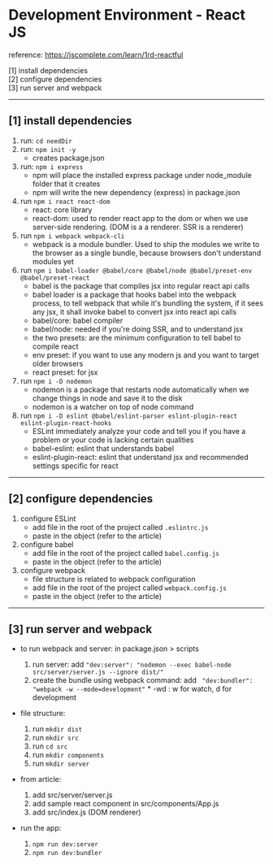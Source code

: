 ﻿# Development Environment - React JS
 
reference: https://jscomplete.com/learn/1rd-reactful

[1] install dependencies <br />
[2] configure dependencies <br />
[3] run server and webpack <br />


-------------------------
[1] install dependencies
-------------------------
1. run: ``` cd needDir ```
2. run: ``` npm init -y ```
    * creates package.json
3. run: ``` npm i express ``` 
    * npm will place the installed express package under node_module folder that it creates
    * npm will write the new dependency (express) in package.json
4. run ``` npm i react react-dom ```
    * react: core library
    * react-dom: used to render react app to the dom or when we use server-side rendering. (DOM is a a renderer. SSR is a renderer)
5. run ``` npm i webpack webpack-cli ```
    * webpack is a module bundler. Used to ship the modules we write to the browser as a single bundle, because browsers don't understand modules yet
6. run ``` npm i babel-loader @babel/core @babel/node @babel/preset-env @babel/preset-react ```
    * babel is the package that compiles jsx into regular react api calls
    * babel loader is a package that hooks babel into the webpack process, to tell webpack that while it's bundling the system, if it sees any jsx, it shall invoke babel to convert jsx into react api calls
    * babel/core: babel compiler
    * babel/node: needed if you're doing SSR, and to understand jsx
    * the two presets: are the minimum configuration to tell babel to compile react
    * env preset: if you want to use any modern js and you want to target older browsers
    * react preset: for jsx  
7. run ``` npm i -D nodemon ```
    * nodemon is a package that restarts node automatically when we change things in node and save it to the disk 
    * nodemon is a watcher on top of node command
8. run ``` npm i -D eslint @babel/eslint-parser eslint-plugin-react eslint-plugin-react-hooks ```
    * ESLint immediately analyze your code and tell you if you have a problem or your code is lacking certain qualities
    * babel-eslint: eslint that understands babel
    * eslint-plugin-react: eslint that understand jsx and recommended settings specific for react


---------------------------
[2] configure dependencies
---------------------------    

1. configure ESLint
    * add file in the root of the project called ``` .eslintrc.js ```
    * paste in the object (refer to the article)
2. configure babel 
    * add file in the root of the project called ``` babel.config.js ```
    * paste in the object (refer to the article) 
3. configure webpack
    * file structure is related to webpack configuration
    * add file in the root of the project called ``` webpack.config.js ```
    * paste in the object (refer to the article)


---------------------------
[3] run server and webpack
---------------------------

* to run webpack and server:
  in package.json > scripts
    1. run server: add ``` "dev:server": "nodemon --exec babel-node src/server/server.js --ignore dist/" ```
    2. create the bundle using webpack command: add ```  "dev:bundler": "webpack -w --mode=development" ``` 
      * -wd : w for watch, d for development
      
    
* file structure:
  1. run  ``` mkdir dist ```
  2. run  ``` mkdir src ```
  3. run  ``` cd src ```
  4. run  ``` mkdir components ```
  5. run  ``` mkdir server ```


* from article:
  1. add src/server/server.js
  2. add sample react component in src/components/App.js
  3. add src/index.js (DOM renderer) 


* run the app:
  1. ``` npm run dev:server ```
  2. ``` npm run dev:bundler ```
    
